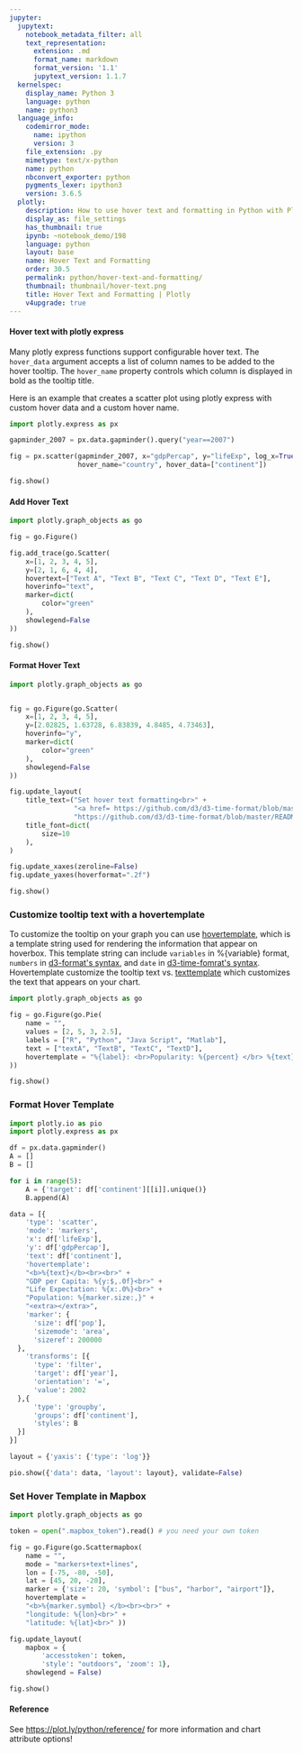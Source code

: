 ```yaml
---
jupyter:
  jupytext:
    notebook_metadata_filter: all
    text_representation:
      extension: .md
      format_name: markdown
      format_version: '1.1'
      jupytext_version: 1.1.7
  kernelspec:
    display_name: Python 3
    language: python
    name: python3
  language_info:
    codemirror_mode:
      name: ipython
      version: 3
    file_extension: .py
    mimetype: text/x-python
    name: python
    nbconvert_exporter: python
    pygments_lexer: ipython3
    version: 3.6.5
  plotly:
    description: How to use hover text and formatting in Python with Plotly.
    display_as: file_settings
    has_thumbnail: true
    ipynb: ~notebook_demo/198
    language: python
    layout: base
    name: Hover Text and Formatting
    order: 30.5
    permalink: python/hover-text-and-formatting/
    thumbnail: thumbnail/hover-text.png
    title: Hover Text and Formatting | Plotly
    v4upgrade: true
---
```


#### Hover text with plotly express
Many plotly express functions support configurable hover text. The `hover_data` argument accepts a list of column names to be added to the hover tooltip. The `hover_name` property controls which column is displayed in bold as the tooltip title.

Here is an example that creates a scatter plot using plotly express with custom hover data and a custom hover name.

```python
import plotly.express as px

gapminder_2007 = px.data.gapminder().query("year==2007")

fig = px.scatter(gapminder_2007, x="gdpPercap", y="lifeExp", log_x=True,
                 hover_name="country", hover_data=["continent"])

fig.show()
```

#### Add Hover Text

```python
import plotly.graph_objects as go

fig = go.Figure()

fig.add_trace(go.Scatter(
    x=[1, 2, 3, 4, 5],
    y=[2, 1, 6, 4, 4],
    hovertext=["Text A", "Text B", "Text C", "Text D", "Text E"],
    hoverinfo="text",
    marker=dict(
        color="green"
    ),
    showlegend=False
))

fig.show()
```

#### Format Hover Text

```python
import plotly.graph_objects as go


fig = go.Figure(go.Scatter(
    x=[1, 2, 3, 4, 5],
    y=[2.02825, 1.63728, 6.83839, 4.8485, 4.73463],
    hoverinfo="y",
    marker=dict(
        color="green"
    ),
    showlegend=False
))

fig.update_layout(
    title_text=("Set hover text formatting<br>" +
                "<a href= https://github.com/d3/d3-time-format/blob/master/README.md#locale_format>" +
                "https://github.com/d3/d3-time-format/blob/master/README.md#locale_format</a>"),
    title_font=dict(
        size=10
    ),
)

fig.update_xaxes(zeroline=False)
fig.update_yaxes(hoverformat=".2f")

fig.show()
```

### Customize tooltip text with a hovertemplate

To customize the tooltip on your graph you can use [hovertemplate](https://plot.ly/python/reference/#pie-hovertemplate), which is a template string used for rendering the information that appear on hoverbox. 
This template string can include `variables` in %{variable} format, `numbers` in [d3-format's syntax](https://github.com/d3/d3-3.x-api-reference/blob/master/Formatting.md#d3_forma), and `date` in [d3-time-fomrat's syntax](https://github.com/d3/d3-3.x-api-reference/blob/master/Time-Formatting.md#format).
Hovertemplate customize the tooltip text vs. [texttemplate](https://plot.ly/python/reference/#pie-texttemplate) which customizes the text that appears on your chart. 

```python
import plotly.graph_objects as go

fig = go.Figure(go.Pie(
    name = "", 
    values = [2, 5, 3, 2.5],
    labels = ["R", "Python", "Java Script", "Matlab"],
    text = ["textA", "TextB", "TextC", "TextD"],
    hovertemplate = "%{label}: <br>Popularity: %{percent} </br> %{text}"
))

fig.show()
```

### Format Hover Template

```python
import plotly.io as pio
import plotly.express as px

df = px.data.gapminder()
A = []
B = []

for i in range(5):
    A = {'target': df['continent'][[i]].unique()}
    B.append(A)

data = [{
    'type': 'scatter',
    'mode': 'markers',
    'x': df['lifeExp'],
    'y': df['gdpPercap'],
    'text': df['continent'],
    'hovertemplate':
    "<b>%{text}</b><br><br>" +
    "GDP per Capita: %{y:$,.0f}<br>" +
    "Life Expectation: %{x:.0%}<br>" +
    "Population: %{marker.size:,}" +
    "<extra></extra>",
    'marker': {
      'size': df['pop'],
      'sizemode': 'area',
      'sizeref': 200000
  },
    'transforms': [{
      'type': 'filter',
      'target': df['year'],
      'orientation': '=',
      'value': 2002
  },{
      'type': 'groupby',
      'groups': df['continent'],
      'styles': B
  }]
}]

layout = {'yaxis': {'type': 'log'}}

pio.show({'data': data, 'layout': layout}, validate=False)
```

### Set Hover Template in Mapbox
```python
import plotly.graph_objects as go

token = open(".mapbox_token").read() # you need your own token

fig = go.Figure(go.Scattermapbox(
    name = "",
    mode = "markers+text+lines",
    lon = [-75, -80, -50], 
    lat = [45, 20, -20], 
    marker = {'size': 20, 'symbol': ["bus", "harbor", "airport"]},
    hovertemplate =
    "<b>%{marker.symbol} </b><br><br>" +
    "longitude: %{lon}<br>" +
    "latitude: %{lat}<br>" ))

fig.update_layout(
    mapbox = {
        'accesstoken': token,
        'style': "outdoors", 'zoom': 1},
    showlegend = False)

fig.show()
```

#### Reference
See https://plot.ly/python/reference/ for more information and chart attribute options!